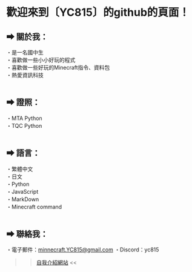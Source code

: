 歡迎來到〔YC815〕的github的頁面！
===

## <b> ➡ 關於我</b>：
・是一名國中生<br>
・喜歡做一些小小好玩的程式<br>
・喜歡做一些好玩的Minecraft指令、資料包<br>
・熱愛資訊科技<br><br>

## <b> ➡ 證照</b>：
・MTA Python<br>
・TQC Python<br><br>

## <b> ➡ 語言</b>：
・繁體中文<br>
・日文<br>
・Python<br>
・JavaScript<br>
・MarkDown<br>
・Minecraft command<br><br>

## <b> ➡ 聯絡我</b>：
・電子郵件：minnecraft.YC815@gmail.com
・Discord：yc815

>> [自我介紹網站](https://yc815.github.io/about-me/) <<
